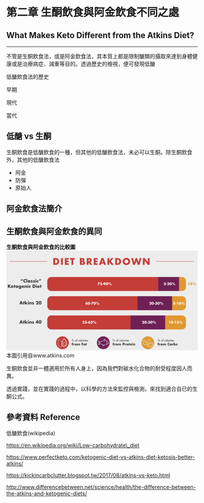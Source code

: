 # 第二章 **生酮飲食與阿金飲食不同之處**

## What Makes Keto Different from the Atkins Diet?

---

不管是生酮飲食法，或是阿金飲食法，其本質上都是限制醣類的攝取來達到身體健康或是治療病症、減重等目的。透過歷史的檢視，便可發現低醣

低醣飲食法的歷史

早期

現代

當代

## 低醣 vs 生酮

生酮飲食是低醣飲食的一種，但其他的低醣飲食法，未必可以生酮。除生酮飲食外，其他的低醣飲食法

* 阿金
* 防彈
* 原始人

## 阿金飲食法簡介



## 生酮飲食與阿金飲食的異同

**生酮飲食與阿金飲食的比較圖**![](/assets/Keto-Atkins-Breakdown.png)本圖引用自www.atkins.com

生酮飲食並非一體適用於所有人身上，因為我們對碳水化合物的耐受程度因人而異。

透過實踐，並在實踐的過程中，以科學的方法來監控與檢測，來找到適合自已的生酮公式。

## 參考資料 Reference

低醣飲食\(wikipedia\)

https://en.wikipedia.org/wiki/Low-carbohydrate\_diet

https://www.perfectketo.com/ketogenic-diet-vs-atkins-diet-ketosis-better-atkins/

https://kickincarbclutter.blogspot.tw/2017/08/atkins-vs-keto.html

http://www.differencebetween.net/science/health/the-difference-between-the-atkins-and-ketogenic-diets/



